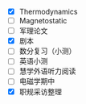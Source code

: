 - [x] Thermodynamics
- [ ] Magnetostatic
- [ ] 军理论文
- [x] 剧本
- [ ] 数分复习（小测）
- [ ] 英语小测
- [ ] 慧学外语听力阅读
- [ ] 电磁学期中
- [x] 职规采访整理